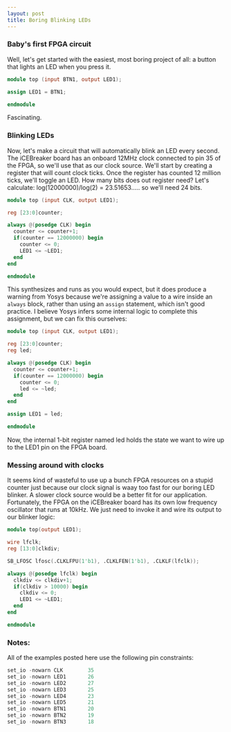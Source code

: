 ```yaml
---
layout: post
title: Boring Blinking LEDs
---
```

### Baby's first FPGA circuit

Well, let's get started with the easiest, most boring project of all: a button that lights an LED when you press it.

```verilog
module top (input BTN1, output LED1);

assign LED1 = BTN1;

endmodule
```
Fascinating.

### Blinking LEDs

Now, let's make a circuit that will automatically blink an LED every second. The iCEBreaker board has an onboard 12MHz clock connected to pin 35 of the FPGA, so we'll use that as our clock source. We'll start by creating a register that will count clock ticks. Once the register has counted 12 million ticks, we'll toggle an LED. How many bits does out register need? Let's calculate: log(12000000)/log(2) = 23.51653..... so we'll need 24 bits.

```verilog
module top (input CLK, output LED1);

reg [23:0]counter;            

always @(posedge CLK) begin
  counter <= counter+1;
  if(counter == 12000000) begin
    counter <= 0;
    LED1 <= ~LED1;
  end
end

endmodule
```

This synthesizes and runs as you would expect, but it does produce a warning from Yosys because we're assigning a value to a wire inside an `always` block, rather than using an `assign` statement, which isn't good practice. I believe Yosys infers some internal logic to complete this assignment, but we can fix this ourselves:

```verilog
module top (input CLK, output LED1);

reg [23:0]counter;            
reg led;

always @(posedge CLK) begin
  counter <= counter+1;
  if(counter == 12000000) begin
    counter <= 0;
    led <= ~led;
  end
end

assign LED1 = led;

endmodule
```
Now, the internal 1-bit register named led holds the state we want to wire up to the LED1 pin on the FPGA board.

### Messing around with clocks

It seems kind of wasteful to use up a bunch FPGA resources on a stupid counter just because our clock signal is waay too fast for our boring LED blinker. A slower clock source would be a better fit for our application. Fortunately, the FPGA on the iCEBreaker board has its own low frequency oscillator that runs at 10kHz. We just need to invoke it and wire its output to our blinker logic:

```verilog
module top(output LED1);

wire lfclk;
reg [13:0]clkdiv;

SB_LFOSC lfosc(.CLKLFPU(1'b1), .CLKLFEN(1'b1), .CLKLF(lfclk));

always @(posedge lfclk) begin
  clkdiv <= clkdiv+1;
  if(clkdiv > 10000) begin
    clkdiv <= 0;
    LED1 <= ~LED1;
  end
end

endmodule

```

### Notes:

All of the examples posted here use the following pin constraints:

```verilog
set_io -nowarn CLK        35
set_io -nowarn LED1       26
set_io -nowarn LED2       27
set_io -nowarn LED3       25
set_io -nowarn LED4       23
set_io -nowarn LED5       21
set_io -nowarn BTN1       20
set_io -nowarn BTN2       19
set_io -nowarn BTN3       18
```


